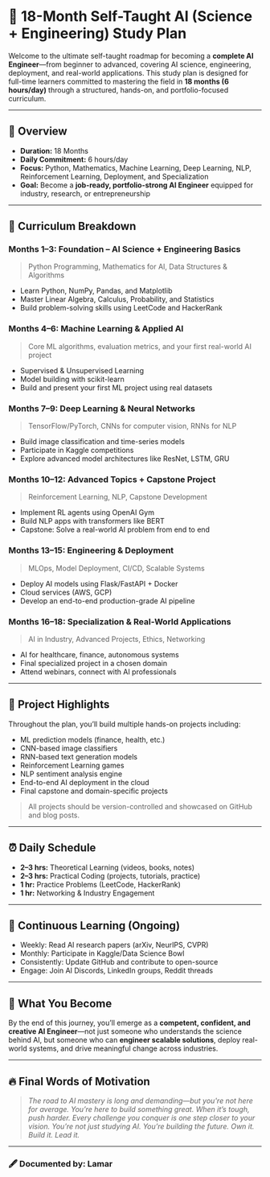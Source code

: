 # 🧠 18-Month Self-Taught AI (Science + Engineering) Study Plan

Welcome to the ultimate self-taught roadmap for becoming a **complete AI Engineer**—from beginner to advanced, covering AI science, engineering, deployment, and real-world applications. This study plan is designed for full-time learners committed to mastering the field in **18 months (6 hours/day)** through a structured, hands-on, and portfolio-focused curriculum.

---

## 📌 Overview

- **Duration:** 18 Months  
- **Daily Commitment:** 6 hours/day  
- **Focus:** Python, Mathematics, Machine Learning, Deep Learning, NLP, Reinforcement Learning, Deployment, and Specialization  
- **Goal:** Become a **job-ready, portfolio-strong AI Engineer** equipped for industry, research, or entrepreneurship

---

## 📅 Curriculum Breakdown

### Months 1–3: Foundation – AI Science + Engineering Basics  
> Python Programming, Mathematics for AI, Data Structures & Algorithms  
- Learn Python, NumPy, Pandas, and Matplotlib  
- Master Linear Algebra, Calculus, Probability, and Statistics  
- Build problem-solving skills using LeetCode and HackerRank

### Months 4–6: Machine Learning & Applied AI  
> Core ML algorithms, evaluation metrics, and your first real-world AI project  
- Supervised & Unsupervised Learning  
- Model building with scikit-learn  
- Build and present your first ML project using real datasets

### Months 7–9: Deep Learning & Neural Networks  
> TensorFlow/PyTorch, CNNs for computer vision, RNNs for NLP  
- Build image classification and time-series models  
- Participate in Kaggle competitions  
- Explore advanced model architectures like ResNet, LSTM, GRU

### Months 10–12: Advanced Topics + Capstone Project  
> Reinforcement Learning, NLP, Capstone Development  
- Implement RL agents using OpenAI Gym  
- Build NLP apps with transformers like BERT  
- Capstone: Solve a real-world AI problem from end to end

### Months 13–15: Engineering & Deployment  
> MLOps, Model Deployment, CI/CD, Scalable Systems  
- Deploy AI models using Flask/FastAPI + Docker  
- Cloud services (AWS, GCP)  
- Develop an end-to-end production-grade AI pipeline

### Months 16–18: Specialization & Real-World Applications  
> AI in Industry, Advanced Projects, Ethics, Networking  
- AI for healthcare, finance, autonomous systems  
- Final specialized project in a chosen domain  
- Attend webinars, connect with AI professionals

---

## 📂 Project Highlights

Throughout the plan, you’ll build multiple hands-on projects including:

- ML prediction models (finance, health, etc.)
- CNN-based image classifiers
- RNN-based text generation models
- Reinforcement Learning games
- NLP sentiment analysis engine
- End-to-end AI deployment in the cloud
- Final capstone and domain-specific projects

> All projects should be version-controlled and showcased on GitHub and blog posts.

---

## ⏰ Daily Schedule

- **2–3 hrs:** Theoretical Learning (videos, books, notes)  
- **2–3 hrs:** Practical Coding (projects, tutorials, practice)  
- **1 hr:** Practice Problems (LeetCode, HackerRank)  
- **1 hr:** Networking & Industry Engagement

---

## 🔁 Continuous Learning (Ongoing)

- Weekly: Read AI research papers (arXiv, NeurIPS, CVPR)  
- Monthly: Participate in Kaggle/Data Science Bowl  
- Consistently: Update GitHub and contribute to open-source  
- Engage: Join AI Discords, LinkedIn groups, Reddit threads

---

## 📖 What You Become

By the end of this journey, you’ll emerge as a **competent, confident, and creative AI Engineer**—not just someone who understands the science behind AI, but someone who can **engineer scalable solutions**, deploy real-world systems, and drive meaningful change across industries.

---

## 🔥 Final Words of Motivation

> *The road to AI mastery is long and demanding—but you're not here for average. You’re here to build something great. When it’s tough, push harder. Every challenge you conquer is one step closer to your vision. You’re not just studying AI. You’re building the future. Own it. Build it. Lead it.*

---

### 🖋️ Documented by: Lamar
